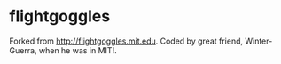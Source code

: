 # flightgoggles
Forked from http://flightgoggles.mit.edu. Coded by great friend, Winter-Guerra, when he was in MIT!.
